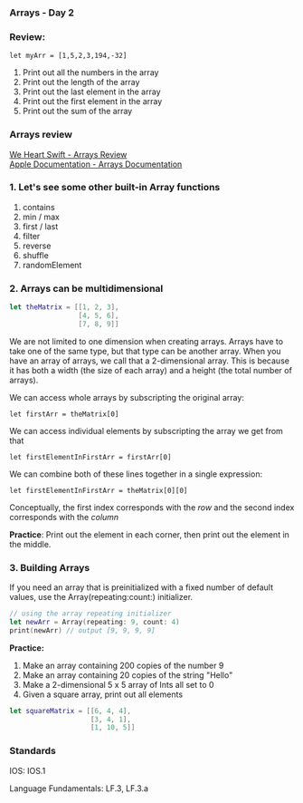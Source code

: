 ### Arrays - Day 2

### Review:


`let myArr = [1,5,2,3,194,-32]`

1. Print out all the numbers in the array
1. Print out the length of the array
1. Print out the last element in the array
1. Print out the first element in the array
1. Print out the sum of the array


### Arrays review

[We Heart Swift - Arrays Review](https://www.weheartswift.com/arrays/)  
[Apple Documentation - Arrays Documentation](https://developer.apple.com/documentation/swift/array)

### 1. Let's see some other built-in Array functions

1. contains
1. min / max
1. first / last
1. filter
1. reverse
1. shuffle
1. randomElement

### 2. Arrays can be multidimensional

```swift
let theMatrix = [[1, 2, 3],
                 [4, 5, 6],
                 [7, 8, 9]]

```

We are not limited to one dimension when creating arrays.  Arrays have to take one of the same type, but that type can be another array.  When you have an array of arrays, we call that a 2-dimensional array.  This is because it has both a width (the size of each array) and a height (the total number of arrays).

We can access whole arrays by subscripting the original array:

`let firstArr = theMatrix[0]`

We can access individual elements by subscripting the array we get from that

`let firstElementInFirstArr = firstArr[0]`


We can combine both of these lines together in a single expression:

```
let firstElementInFirstArr = theMatrix[0][0]
```

Conceptually, the first index corresponds with the *row* and the second index corresponds with the *column*


**Practice**:  Print out the element in each corner, then print out the element in the middle.

### 3. Building Arrays

If you need an array that is preinitialized with a fixed number of default values, use the Array(repeating:count:) initializer.

```swift
// using the array repeating initializer
let newArr = Array(repeating: 9, count: 4)
print(newArr) // output [9, 9, 9, 9]
```

**Practice:**

1. Make an array containing 200 copies of the number 9
1. Make an array containing 20 copies of the string "Hello"
1. Make a 2-dimensional 5 x 5 array of Ints all set to 0
1. Given a square array, print out all elements
```swift
let squareMatrix = [[6, 4, 4],
                    [3, 4, 1],
                    [1, 10, 5]]
```

### Standards

IOS: IOS.1

Language Fundamentals: LF.3, LF.3.a
